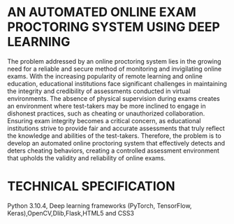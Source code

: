 # AN AUTOMATED ONLINE EXAM  PROCTORING SYSTEM USING DEEP LEARNING
The problem addressed by an online proctoring system lies in the growing need 
for a reliable and secure method of monitoring and invigilating online exams. With the 
increasing popularity of remote learning and online education, educational institutions 
face significant challenges in maintaining the integrity and credibility of assessments 
conducted in virtual environments. The absence of physical supervision during exams 
creates an environment where test-takers may be more inclined to engage in dishonest 
practices, such as cheating or unauthorized collaboration. Ensuring exam integrity 
becomes a critical concern, as educational institutions strive to provide fair and accurate 
assessments that truly reflect the knowledge and abilities of the test-takers. Therefore, 
the problem is to develop an automated online proctoring system that effectively detects 
and deters cheating behaviors, creating a controlled assessment environment that upholds 
the validity and reliability of online exams.

# TECHNICAL SPECIFICATION
 Python 3.10.4,  Deep learning frameworks (PyTorch, TensorFlow, Keras),OpenCV,Dlib,Flask,HTML5 and CSS3

